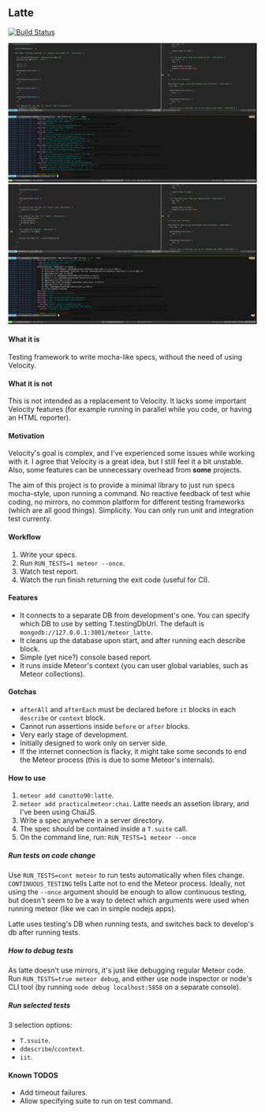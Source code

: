 ## Latte

[![Build Status](https://travis-ci.org/taromero/latte.svg?branch=master)](https://travis-ci.org/taromero/latte)

![](https://raw.githubusercontent.com/taromero/latte/master/readme_images/latte.png)
![](https://raw.githubusercontent.com/taromero/latte/master/readme_images/latte_failure_example.png)

#### What it is

Testing framework to write mocha-like specs, without the need of using Velocity.

#### What it is not

This is not intended as a replacement to Velocity. It lacks some important Velocity features (for example running in parallel while you code, or having an HTML reporter).

#### Motivation

Velocity's goal is complex, and I've experienced some issues while working with it. I agree that Velocity is a great idea, but I still feel it a bit unstable. Also, some features can be unnecessary overhead from **some** projects.

The aim of this project is to provide a minimal library to just run specs mocha-style, upon running a command. No reactive feedback of test whie coding, no mirrors, no common platform for different testing frameworks (which are all good things). Simplicity. You can only run unit and integration test currenty.

#### Workflow

1. Write your specs.
2. Run `RUN_TESTS=1 meteor --once`.
3. Watch test report.
4. Watch the run finish returning the exit code (useful for CI).

#### Features

- It connects to a separate DB from development's one. You can specify which DB to use by setting T.testingDbUrl. The default is `mongodb://127.0.0.1:3001/meteor_latte`.
- It cleans up the database upon start, and after running each describe block.
- Simple (yet nice?) console based report.
- It runs inside Meteor's context (you can user global variables, such as Meteor collections).

#### Gotchas

- `afterAll` and `afterEach` must be declared before `it` blocks in each `describe` or `context` block.
- Cannot run assertions inside `before` or `after` blocks.
- Very early stage of development.
- Initially designed to work only on server side.
- If the internet connection is flacky, it might take some seconds to end the Meteor process (this is due to some Meteor's internals).

#### How to use

1. `meteor add canotto90:latte`.
2. `meteor add practicalmeteor:chai`. Latte needs an assetion library, and I've been using ChaiJS.
2. Write a spec anywhere in a server directory.
3. The spec should be contained inside a `T.suite` call.
5. On the command line, run: `RUN_TESTS=1 meteor --once`

##### Run tests on code change

Use `RUN_TESTS=cont meteor` to run tests automatically when files change. `CONTINUOUS_TESTING` tells Latte not to end the Meteor process. Ideally, not using the `--once` argument should be enough to allow continuous testing, but doesn't seem to be a way to detect which arguments were used when running meteor (like we can in simple nodejs apps).

Latte uses testing's DB when running tests, and switches back to develop's db after running tests.

##### How to debug tests

As latte doesn't use mirrors, it's just like debugging regular Meteor code. Run `RUN_TESTS=true meteor debug`, and either use node inspector or node's CLI tool (by running `node debug localhost:5858` on a separate console).

##### Run selected tests

3 selection options:

- `T.ssuite`.
- `ddescribe`/`ccontext`.
- `iit`.

#### Known TODOS

- Add timeout failures.
- Allow specifying suite to run on test command.
